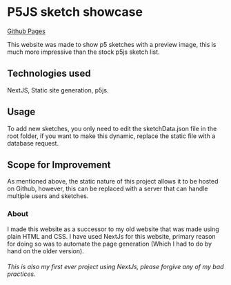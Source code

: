 # P5JS  sketch showcase

[Github Pages](https://jaydeep-p.github.io/p5-Showcase/)

This website was made to show p5 sketches with a preview image, this is much more impressive than the stock p5js sketch list. 

## Technologies used

NextJS, Static site generation, p5js.


## Usage

To add new sketches, you only need to edit the sketchData.json file in the root folder, if you want to make this dynamic, replace the static file with a database request.

## Scope for Improvement
As mentioned above, the static nature of this project allows it to be hosted on Github, however, this can be replaced with a server that can handle multiple users and sketches.

### About
I made this website as a successor to my old website that was made using plain HTML and CSS. I have used NextJs for this website, primary reason for doing so was to automate the page generation (Which I had to do by hand on the older version).

###### This is also my first ever project using NextJs, please forgive any of my bad practices.
